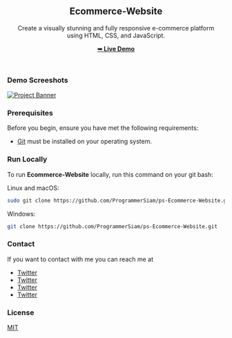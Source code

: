
<div align="center">
  <h2 align="center">Ecommerce-Website</h2>
Create a visually stunning and fully responsive e-commerce platform 
   <br />using HTML, CSS, and JavaScript.

  <a href="https://programmersiam.github.io/ps-Ecommerce-Website/"><strong>➥ Live Demo</strong></a>

</div>

<br />

### Demo Screeshots
  <a href="#" target="_blank">
      <img src="https://i.ibb.co/Fhc9hC1/okPost.jpg" alt="Project Banner">
    </a>

### Prerequisites

Before you begin, ensure you have met the following requirements:

* [Git](https://git-scm.com/downloads "Download Git") must be installed on your operating system.

### Run Locally

To run **Ecommerce-Website** locally, run this command on your git bash:

Linux and macOS:

```bash
sudo git clone https://github.com/ProgrammerSiam/ps-Ecommerce-Website.git
```

Windows:

```bash
git clone https://github.com/ProgrammerSiam/ps-Ecommerce-Website.git
```

### Contact

If you want to contact with me you can reach me at
</br>
-  [Twitter](https://twitter.com/ProgrammerSiam)
-  [Twitter](https://twitter.com/ProgrammerSiam)
-  [Twitter](https://twitter.com/ProgrammerSiam)
-  [Twitter](https://twitter.com/ProgrammerSiam)

### License

[MIT](https://choosealicense.com/licenses/mit/)






